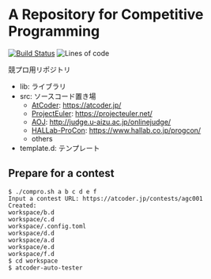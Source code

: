 
# A Repository for Competitive Programming

[![Build Status](https://travis-ci.com/arkark/competitive-programming.svg?branch=master)](https://travis-ci.com/arkark/competitive-programming)
![Lines of code](https://tokei.rs/b1/github/arkark/competitive-programming?category=code)

競プロ用リポジトリ

- lib: ライブラリ
- src: ソースコード置き場
  - [AtCoder](src/AtCoder): https://atcoder.jp/
  - [ProjectEuler](src/ProjectEuler): https://projecteuler.net/
  - [AOJ](src/AOJ): http://judge.u-aizu.ac.jp/onlinejudge/
  - [HALLab-ProCon](src/HALLab-ProCon): https://www.hallab.co.jp/progcon/
  - others
- template.d: テンプレート

## Prepare for a contest

```terminal
$ ./compro.sh a b c d e f
Input a contest URL: https://atcoder.jp/contests/agc001
Created:
workspace/b.d
workspace/c.d
workspace/.config.toml
workspace/d.d
workspace/a.d
workspace/e.d
workspace/f.d
$ cd workspace
$ atcoder-auto-tester
```
